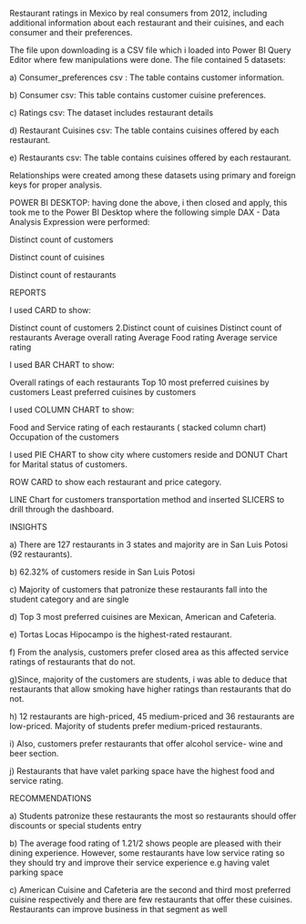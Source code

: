 
Restaurant ratings in Mexico by real consumers from 2012, including additional information about each restaurant and their cuisines, and each consumer and their preferences.

The file upon downloading is a CSV file which i loaded into Power BI Query Editor where few manipulations were done. The file contained 5 datasets:

a) Consumer_preferences csv : The table contains customer information.

b) Consumer csv: This table contains customer cuisine preferences.

c) Ratings csv: The dataset includes restaurant details

d) Restaurant Cuisines csv: The table contains cuisines offered by each restaurant.

e) Restaurants csv: The table contains cuisines offered by each restaurant.

Relationships were created among these datasets using primary and foreign keys for proper analysis.

POWER BI DESKTOP: having done the above, i then closed and apply, this took me to the Power BI Desktop where the following simple DAX - Data Analysis Expression were performed:

Distinct count of customers

Distinct count of cuisines

Distinct count of restaurants

REPORTS

I used CARD to show:

Distinct count of customers 2.Distinct count of cuisines
Distinct count of restaurants
Average overall rating
Average Food rating
Average service rating

I used BAR CHART to show:

Overall ratings of each restaurants
Top 10 most preferred cuisines by customers
Least preferred cuisines by customers

I used COLUMN CHART to show:

Food and Service rating of each restaurants ( stacked column chart)
Occupation of the customers

I used PIE CHART to show city where customers reside and DONUT Chart for Marital status of customers.

ROW CARD to show each restaurant and price category.

LINE Chart for customers transportation method and inserted SLICERS to drill through the dashboard.

INSIGHTS

a) There are 127 restaurants in 3 states and majority are in San Luis Potosi (92 restaurants).

b) 62.32% of customers reside in San Luis Potosi

c) Majority of customers that patronize these restaurants fall into the student category and are single

d) Top 3 most preferred cuisines are Mexican, American and Cafeteria.

e) Tortas Locas Hipocampo is the highest-rated restaurant.

f) From the analysis, customers prefer closed area as this affected service ratings of restaurants that do not.

g)Since, majority of the customers are students, i was able to deduce that restaurants that allow smoking have higher ratings than restaurants that do not.

h) 12 restaurants are high-priced, 45 medium-priced and 36 restaurants are low-priced. Majority of students prefer medium-priced restaurants.

i) Also, customers prefer restaurants that offer alcohol service- wine and beer section.

j) Restaurants that have valet parking space have the highest food and service rating.

RECOMMENDATIONS

a) Students patronize these restaurants the most so restaurants should offer discounts or special students entry

b) The average food rating of 1.21/2 shows people are pleased with their dining experience. However, some restaurants have low service rating so they should try and improve their service experience e.g having valet parking space

c) American Cuisine and Cafeteria are the second and third most preferred cuisine respectively and there are few restaurants that offer these cuisines. Restaurants can improve business in that segment as well
